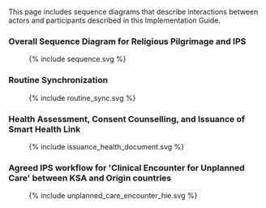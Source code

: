 This page includes sequence diagrams that describe interactions between actors and participants described in this Implementation Guide.
 
<h3 id="overall_workflow">Overall Sequence Diagram for Religious Pilgrimage and IPS</h3>
<figure>
 {% include sequence.svg %}
</figure>


<h3 id="routine_sync">Routine Synchronization</h3>
<figure>
 {% include routine_sync.svg %}
</figure>

<h3 id="issuance_health_document">Health Assessment, Consent Counselling,  and Issuance of Smart Health Link</h3>

<figure>
 {% include issuance_health_document.svg %}
</figure>


<h3 id="unplanned_care_encounter">Agreed IPS workflow for 'Clinical Encounter for Unplanned Care' between KSA and Origin countries</h3>
<figure>
 {% include unplanned_care_encounter_hie.svg %}
</figure>
